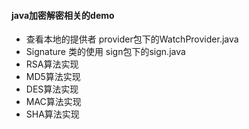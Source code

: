 #### java加密解密相关的demo

- 查看本地的提供者
  provider包下的WatchProvider.java
- Signature 类的使用
  sign包下的sign.java
- RSA算法实现
- MD5算法实现
- DES算法实现
- MAC算法实现
- SHA算法实现